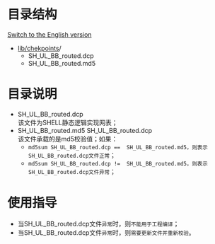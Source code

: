 # 目录结构

[Switch to the English version](./README.md)

* [lib/chekpoints](#lib/chekpoints_dir)/  
  - SH_UL_BB_routed.dcp 
  - SH_UL_BB_routed.md5

# 目录说明
* SH_UL_BB_routed.dcp     
  该文件为SHELL静态逻辑实现网表；
* SH_UL_BB_routed.md5 SH_UL_BB_routed.dcp    
  该文件承载的是md5校验值；如果：
  - `md5sum SH_UL_BB_routed.dcp ==  SH_UL_BB_routed.md5，则表示SH_UL_BB_routed.dcp文件正常`；
  - `md5sum SH_UL_BB_routed.dcp !=  SH_UL_BB_routed.md5，则表示SH_UL_BB_routed.dcp文件异常`；

# 使用指导
* 当SH_UL_BB_routed.dcp文件`异常`时，则`不能用于工程编译`；
* 当SH_UL_BB_routed.dcp文件`异常`时，则`需要更新文件并重新校验`。
